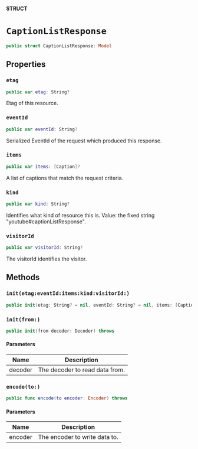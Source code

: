 **STRUCT**

# `CaptionListResponse`

```swift
public struct CaptionListResponse: Model
```

## Properties
### `etag`

```swift
public var etag: String?
```

Etag of this resource.

### `eventId`

```swift
public var eventId: String?
```

Serialized EventId of the request which produced this response.

### `items`

```swift
public var items: [Caption]?
```

A list of captions that match the request criteria.

### `kind`

```swift
public var kind: String?
```

Identifies what kind of resource this is. Value: the fixed string "youtube#captionListResponse".

### `visitorId`

```swift
public var visitorId: String?
```

The visitorId identifies the visitor.

## Methods
### `init(etag:eventId:items:kind:visitorId:)`

```swift
public init(etag: String? = nil, eventId: String? = nil, items: [Caption]? = nil, kind: String? = nil, visitorId: String? = nil)
```

### `init(from:)`

```swift
public init(from decoder: Decoder) throws
```

#### Parameters

| Name | Description |
| ---- | ----------- |
| decoder | The decoder to read data from. |

### `encode(to:)`

```swift
public func encode(to encoder: Encoder) throws
```

#### Parameters

| Name | Description |
| ---- | ----------- |
| encoder | The encoder to write data to. |